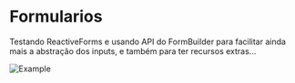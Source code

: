 # Formularios

Testando ReactiveForms e usando API do FormBuilder para facilitar ainda mais a abstração dos inputs, e também para ter recursos extras...


![Example](https://github.com/Lipe1994/ReactiveFormComFormBuilder/blob/master/example.png)
